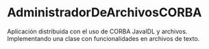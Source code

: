 # AdministradorDeArchivosCORBA

Aplicación distribuida con el uso de CORBA JavaIDL y archivos.  Implementando una clase con funcionalidades en archivos de texto.
